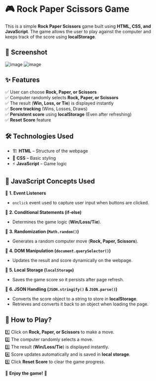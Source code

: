 # 🎮 Rock Paper Scissors Game

This is a simple **Rock Paper Scissors** game built using **HTML, CSS, and JavaScript**. The game allows the user to play against the computer and keeps track of the score using **localStorage**.

## 📸 Screenshot
![image](https://github.com/user-attachments/assets/9f0026f1-9d8e-49cc-ab46-4a4adfe848cd)
![image](https://github.com/user-attachments/assets/676913b0-bb16-4220-b5f0-4c8b23d37cc6)



## ✨ Features
✅ User can choose **Rock, Paper, or Scissors**  
✅ Computer randomly selects **Rock, Paper, or Scissors**  
✅ The result (**Win, Loss, or Tie**) is displayed instantly  
✅ **Score tracking** (Wins, Losses, Draws)  
✅ **Persistent score** using **localStorage** (Even after refreshing)  
✅ **Reset Score** feature  

## 🛠️ Technologies Used
- 🏗️ **HTML** – Structure of the webpage  
- 🎨 **CSS** – Basic styling  
- ⚡ **JavaScript** – Game logic  

## 📌 JavaScript Concepts Used  
🎯 **1. Event Listeners**  
   - `onclick` event used to capture user input when buttons are clicked.  

🎯 **2. Conditional Statements (if-else)**  
   - Determines the game logic (**Win/Loss/Tie**).  

🎯 **3. Randomization (`Math.random()`)**  
   - Generates a random computer move (**Rock, Paper, Scissors**).  

🎯 **4. DOM Manipulation (`document.querySelector()`)**  
   - Updates the result and score dynamically on the webpage.  

🎯 **5. Local Storage (`localStorage`)**  
   - Saves the game score so it persists after page refresh.  

🎯 **6. JSON Handling (`JSON.stringify()` & `JSON.parse()`)**  
   - Converts the score object to a string to store in **localStorage**.  
   - Retrieves and converts it back to an object when loading the page.  

## 🎲 How to Play?
1️⃣ Click on **Rock, Paper, or Scissors** to make a move.  
2️⃣ The computer randomly selects a move.  
3️⃣ The result (**Win/Loss/Tie**) is displayed instantly.  
4️⃣ Score updates automatically and is saved in **local storage**.  
5️⃣ Click **Reset Score** to clear the game progress.  

🔹 **Enjoy the game!** 🎉  
